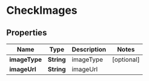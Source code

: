 
# CheckImages

## Properties
Name | Type | Description | Notes
------------ | ------------- | ------------- | -------------
**imageType** | **String** | imageType |  [optional]
**imageUrl** | **String** | imageUrl | 



